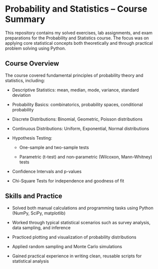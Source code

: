 # Probability and Statistics – Course Summary
This repository contains my solved exercises, lab assignments, and exam preparations for the Probability and Statistics course. The focus was on applying core statistical concepts both theoretically and through practical problem solving using Python.

## Course Overview
The course covered fundamental principles of probability theory and statistics, including:

- Descriptive Statistics: mean, median, mode, variance, standard deviation

- Probability Basics: combinatorics, probability spaces, conditional probability

- Discrete Distributions: Binomial, Geometric, Poisson distributions

- Continuous Distributions: Uniform, Exponential, Normal distributions

- Hypothesis Testing:

  - One-sample and two-sample tests

  - Parametric (t-test) and non-parametric (Wilcoxon, Mann-Whitney) tests

- Confidence Intervals and p-values

- Chi-Square Tests for independence and goodness of fit

## Skills and Practice
- Solved both manual calculations and programming tasks using Python (NumPy, SciPy, matplotlib)

- Worked through typical statistical scenarios such as survey analysis, data sampling, and inference

- Practiced plotting and visualization of probability distributions

- Applied random sampling and Monte Carlo simulations

- Gained practical experience in writing clean, reusable scripts for statistical analysis
